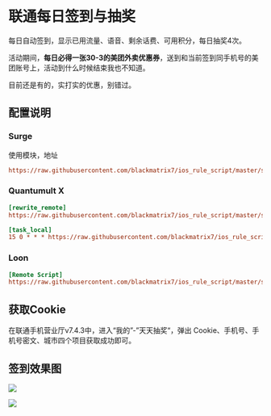 # 联通每日签到与抽奖

每日自动签到，显示已用流量、语音、剩余话费、可用积分，每日抽奖4次。

活动期间，**每日必得一张30-3的美团外卖优惠券**，送到和当前签到同手机号的美团账号上，活动到什么时候结束我也不知道。

目前还是有的，实打实的优惠，别错过。

## 配置说明

### Surge

使用模块，地址

```ini
https://raw.githubusercontent.com/blackmatrix7/ios_rule_script/master/script/10010/unicom_checkin.sgmodule
```

### Quantumult X

```ini
[rewrite_remote]
https://raw.githubusercontent.com/blackmatrix7/ios_rule_script/master/script/10010/unicom_checkin.quanx, tag=联通_获取cookie, update-interval=86400, opt-parser=false, enabled=true

[task_local]
15 0 * * * https://raw.githubusercontent.com/blackmatrix7/ios_rule_script/master/script/10010/unicom_checkin.js, tag=联通_签到与抽奖, enabled=true
```

### Loon

```ini
[Remote Script]
https://raw.githubusercontent.com/blackmatrix7/ios_rule_script/master/script/10010/unicom_checkin.loon, tag=联通_签到与抽奖, enabled=true
```

## 获取Cookie

在联通手机营业厅v7.4.3中，进入“我的”-”天天抽奖“，弹出 Cookie、手机号、手机号密文、城市四个项目获取成功即可。

## 签到效果图

![](https://raw.githubusercontent.com/blackmatrix7/ios_rule_script/master/script/10010/images/01.jpg)

![](https://raw.githubusercontent.com/blackmatrix7/ios_rule_script/master/script/10010/images/02.jpg)

